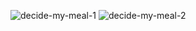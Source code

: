 ![decide-my-meal-1](https://user-images.githubusercontent.com/73452073/154784520-1afe1c1a-0532-4bc4-a329-c56e67d420ab.png)
![decide-my-meal-2](https://user-images.githubusercontent.com/73452073/154784521-0d229455-711f-4e20-9301-ce33baacae18.png)
